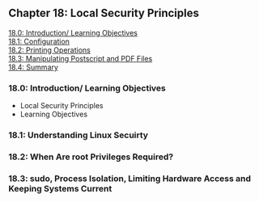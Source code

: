 Chapter 18: Local Security Principles
-------------------------------------

[18.0: Introduction/ Learning Objectives](#180-introduction-learning-objectives)  
[18.1: Configuration](#181-configuration)  
[18.2: Printing Operations](#182-printing-operations)  
[18.3: Manipulating Postscript and PDF Files](#183-manipulating-postscript-and-pdf-files)  
[18.4: Summary](#184-summary)  
  
### 18.0: Introduction/ Learning Objectives

* Local Security Principles
* Learning Objectives

### 18.1: Understanding Linux Secuirty

### 18.2: When Are root Privileges Required?

### 18.3: sudo, Process Isolation, Limiting Hardware Access and Keeping Systems Current

### 